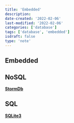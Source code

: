 ```yaml
---
title: 'Embedded'
description:
date-created: '2022-02-06'
last-modified: '2022-02-06'
categories: ['database']
tags: ['database', 'embedded']
isdraft: false
type: 'note'
---
```


## Embedded

## NoSQL

**[StormDb](https://awesomeopensource.com/project/TomPrograms/stormdb)**

## SQL

**[SQLite3](https://www.sqlite.org/index.html)**

